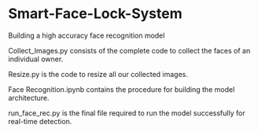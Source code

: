 # Smart-Face-Lock-System
Building a high accuracy face recognition model

Collect_Images.py consists of the complete code to collect the faces of an individual owner. 

Resize.py is the code to resize all our collected images.

Face Recognition.ipynb contains the procedure for building the model architecture. 

run_face_rec.py is the final file required to run the model successfully for real-time detection.
